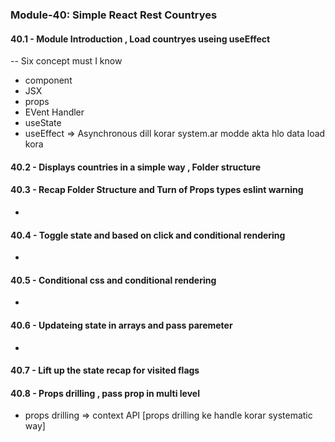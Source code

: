 ### Module-40: Simple React Rest Countryes

#### 40.1 - Module Introduction , Load countryes useing useEffect
-- Six concept must I know
- component
- JSX
- props
- EVent Handler
- useState
- useEffect => Asynchronous dill korar system.ar modde akta hlo data load kora

#### 40.2 - Displays countries in a simple way , Folder structure

#### 40.3 - Recap Folder Structure and Turn of Props types eslint warning
- 

#### 40.4 - Toggle state and based on click and conditional rendering
- 
#### 40.5 - Conditional css and conditional rendering
- 
#### 40.6 - Updateing state in arrays and pass paremeter
-
#### 40.7 - Lift up the state recap for visited flags

#### 40.8 - Props drilling , pass prop in multi level
- props drilling => context API [props drilling ke handle korar systematic way]
